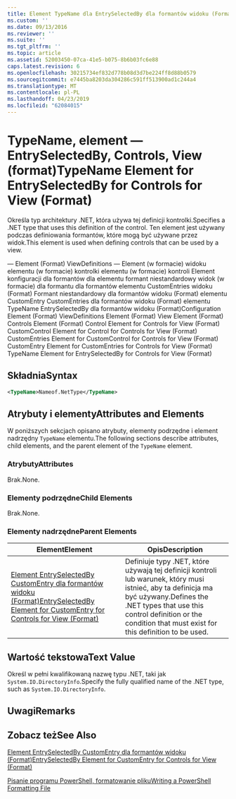 ```yaml
---
title: Element TypeName dla EntrySelectedBy dla formantów widoku (Format) | Dokumentacja firmy Microsoft
ms.custom: ''
ms.date: 09/13/2016
ms.reviewer: ''
ms.suite: ''
ms.tgt_pltfrm: ''
ms.topic: article
ms.assetid: 52003450-07ca-41e5-b075-8b6b03fc6e88
caps.latest.revision: 6
ms.openlocfilehash: 30215734ef832d778b08d3d7be224ff8d88b0579
ms.sourcegitcommit: e7445ba8203da304286c591ff513900ad1c244a4
ms.translationtype: MT
ms.contentlocale: pl-PL
ms.lasthandoff: 04/23/2019
ms.locfileid: "62084015"
---
```

# <a name="typename-element-for-entryselectedby-for-controls-for-view-format"></a><span data-ttu-id="f2ea6-102">TypeName, element — EntrySelectedBy, Controls, View (format)</span><span class="sxs-lookup"><span data-stu-id="f2ea6-102">TypeName Element for EntrySelectedBy for Controls for View (Format)</span></span>

<span data-ttu-id="f2ea6-103">Określa typ architektury .NET, która używa tej definicji kontrolki.</span><span class="sxs-lookup"><span data-stu-id="f2ea6-103">Specifies a .NET type that uses this definition of the control.</span></span> <span data-ttu-id="f2ea6-104">Ten element jest używany podczas definiowania formantów, które mogą być używane przez widok.</span><span class="sxs-lookup"><span data-stu-id="f2ea6-104">This element is used when defining controls that can be used by a view.</span></span>

<span data-ttu-id="f2ea6-105">— Element (Format) ViewDefinitions — Element (w formacie) widoku elementu (w formacie) kontrolki elementu (w formacie) kontroli Element konfiguracji dla formantów dla elementu formant niestandardowy widok (w formacie) dla formantu dla formantów elementu CustomEntries widoku (Format) Formant niestandardowy dla formantów widoku (Format) elementu CustomEntry CustomEntries dla formantów widoku (Format) elementu TypeName EntrySelectedBy dla formantów widoku (Format)</span><span class="sxs-lookup"><span data-stu-id="f2ea6-105">Configuration Element (Format) ViewDefinitions Element (Format) View Element (Format) Controls Element (Format) Control Element for Controls for View (Format) CustomControl Element for Control for Controls for View (Format) CustomEntries Element for CustomControl for Controls for View (Format) CustomEntry Element for CustomEntries for Controls for View (Format) TypeName Element for EntrySelectedBy for Controls for View (Format)</span></span>

## <a name="syntax"></a><span data-ttu-id="f2ea6-106">Składnia</span><span class="sxs-lookup"><span data-stu-id="f2ea6-106">Syntax</span></span>

```xml
<TypeName>Nameof.NetType</TypeName>

```

## <a name="attributes-and-elements"></a><span data-ttu-id="f2ea6-107">Atrybuty i elementy</span><span class="sxs-lookup"><span data-stu-id="f2ea6-107">Attributes and Elements</span></span>

<span data-ttu-id="f2ea6-108">W poniższych sekcjach opisano atrybuty, elementy podrzędne i element nadrzędny `TypeName` elementu.</span><span class="sxs-lookup"><span data-stu-id="f2ea6-108">The following sections describe attributes, child elements, and the parent element of the `TypeName` element.</span></span>

### <a name="attributes"></a><span data-ttu-id="f2ea6-109">Atrybuty</span><span class="sxs-lookup"><span data-stu-id="f2ea6-109">Attributes</span></span>

<span data-ttu-id="f2ea6-110">Brak.</span><span class="sxs-lookup"><span data-stu-id="f2ea6-110">None.</span></span>

### <a name="child-elements"></a><span data-ttu-id="f2ea6-111">Elementy podrzędne</span><span class="sxs-lookup"><span data-stu-id="f2ea6-111">Child Elements</span></span>

<span data-ttu-id="f2ea6-112">Brak.</span><span class="sxs-lookup"><span data-stu-id="f2ea6-112">None.</span></span>

### <a name="parent-elements"></a><span data-ttu-id="f2ea6-113">Elementy nadrzędne</span><span class="sxs-lookup"><span data-stu-id="f2ea6-113">Parent Elements</span></span>

|<span data-ttu-id="f2ea6-114">Element</span><span class="sxs-lookup"><span data-stu-id="f2ea6-114">Element</span></span>|<span data-ttu-id="f2ea6-115">Opis</span><span class="sxs-lookup"><span data-stu-id="f2ea6-115">Description</span></span>|
|-------------|-----------------|
|[<span data-ttu-id="f2ea6-116">Element EntrySelectedBy CustomEntry dla formantów widoku (Format)</span><span class="sxs-lookup"><span data-stu-id="f2ea6-116">EntrySelectedBy Element for CustomEntry for Controls for View (Format)</span></span>](./entryselectedby-element-for-customentry-for-controls-for-view-format.md)|<span data-ttu-id="f2ea6-117">Definiuje typy .NET, które używają tej definicji kontroli lub warunek, który musi istnieć, aby ta definicja ma być używany.</span><span class="sxs-lookup"><span data-stu-id="f2ea6-117">Defines the .NET types that use this control definition or the condition that must exist for this definition to be used.</span></span>|

## <a name="text-value"></a><span data-ttu-id="f2ea6-118">Wartość tekstowa</span><span class="sxs-lookup"><span data-stu-id="f2ea6-118">Text Value</span></span>

<span data-ttu-id="f2ea6-119">Określ w pełni kwalifikowaną nazwę typu .NET, taki jak `System.IO.DirectoryInfo`.</span><span class="sxs-lookup"><span data-stu-id="f2ea6-119">Specify the fully qualified name of the .NET type, such as `System.IO.DirectoryInfo`.</span></span>

## <a name="remarks"></a><span data-ttu-id="f2ea6-120">Uwagi</span><span class="sxs-lookup"><span data-stu-id="f2ea6-120">Remarks</span></span>

## <a name="see-also"></a><span data-ttu-id="f2ea6-121">Zobacz też</span><span class="sxs-lookup"><span data-stu-id="f2ea6-121">See Also</span></span>

[<span data-ttu-id="f2ea6-122">Element EntrySelectedBy CustomEntry dla formantów widoku (Format)</span><span class="sxs-lookup"><span data-stu-id="f2ea6-122">EntrySelectedBy Element for CustomEntry for Controls for View (Format)</span></span>](./entryselectedby-element-for-customentry-for-controls-for-view-format.md)

[<span data-ttu-id="f2ea6-123">Pisanie programu PowerShell, formatowanie pliku</span><span class="sxs-lookup"><span data-stu-id="f2ea6-123">Writing a PowerShell Formatting File</span></span>](./writing-a-powershell-formatting-file.md)
